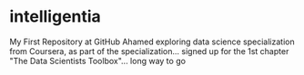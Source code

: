 # intelligentia
My First Repository at GitHub
Ahamed exploring data science specialization from Coursera, as part of the specialization... signed up for the 1st chapter "The Data Scientists Toolbox"... long way to go
